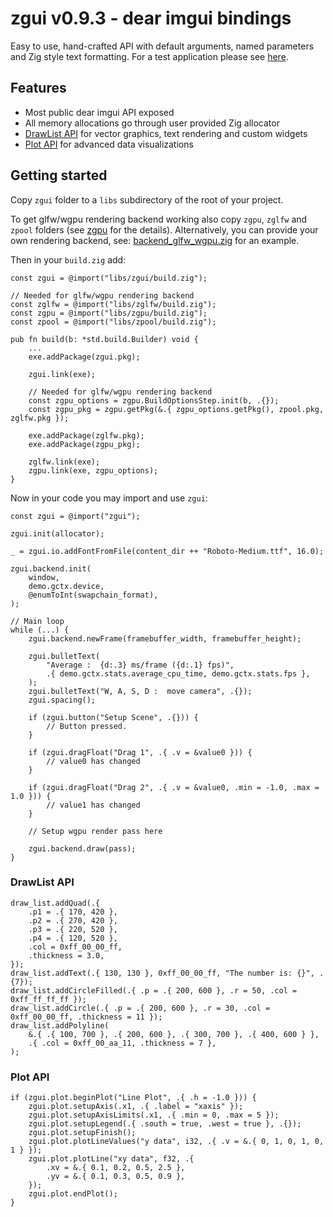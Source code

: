 # zgui v0.9.3 - dear imgui bindings

Easy to use, hand-crafted API with default arguments, named parameters and Zig style text formatting. For a test application please see [here](https://github.com/michal-z/zig-gamedev/tree/main/samples/gui_test_wgpu).

## Features

* Most public dear imgui API exposed
* All memory allocations go through user provided Zig allocator
* [DrawList API](#drawlist-api) for vector graphics, text rendering and custom widgets
* [Plot API](#plot-api) for advanced data visualizations

## Getting started

Copy `zgui` folder to a `libs` subdirectory of the root of your project.

To get glfw/wgpu rendering backend working also copy `zgpu`, `zglfw` and `zpool` folders (see [zgpu](https://github.com/michal-z/zig-gamedev/tree/main/libs/zgpu) for the details). Alternatively, you can provide your own rendering backend, see: [backend_glfw_wgpu.zig](src/backend_glfw_wgpu.zig) for an example.

Then in your `build.zig` add:
```zig
const zgui = @import("libs/zgui/build.zig");

// Needed for glfw/wgpu rendering backend
const zglfw = @import("libs/zglfw/build.zig");
const zgpu = @import("libs/zgpu/build.zig");
const zpool = @import("libs/zpool/build.zig");

pub fn build(b: *std.build.Builder) void {
    ...
    exe.addPackage(zgui.pkg);

    zgui.link(exe);
    
    // Needed for glfw/wgpu rendering backend
    const zgpu_options = zgpu.BuildOptionsStep.init(b, .{});
    const zgpu_pkg = zgpu.getPkg(&.{ zgpu_options.getPkg(), zpool.pkg, zglfw.pkg });

    exe.addPackage(zglfw.pkg);
    exe.addPackage(zgpu_pkg);

    zglfw.link(exe);
    zgpu.link(exe, zgpu_options);
}
```
Now in your code you may import and use `zgui`:
```zig
const zgui = @import("zgui");

zgui.init(allocator);

_ = zgui.io.addFontFromFile(content_dir ++ "Roboto-Medium.ttf", 16.0);

zgui.backend.init(
    window,
    demo.gctx.device,
    @enumToInt(swapchain_format),
);
```

```zig
// Main loop
while (...) {
    zgui.backend.newFrame(framebuffer_width, framebuffer_height);

    zgui.bulletText(
        "Average :  {d:.3} ms/frame ({d:.1} fps)",
        .{ demo.gctx.stats.average_cpu_time, demo.gctx.stats.fps },
    );
    zgui.bulletText("W, A, S, D :  move camera", .{});
    zgui.spacing();

    if (zgui.button("Setup Scene", .{})) {
        // Button pressed.
    }

    if (zgui.dragFloat("Drag 1", .{ .v = &value0 })) {
        // value0 has changed
    }

    if (zgui.dragFloat("Drag 2", .{ .v = &value0, .min = -1.0, .max = 1.0 })) {
        // value1 has changed
    }

    // Setup wgpu render pass here

    zgui.backend.draw(pass);
}
```

### DrawList API

```zig
draw_list.addQuad(.{
    .p1 = .{ 170, 420 },
    .p2 = .{ 270, 420 },
    .p3 = .{ 220, 520 },
    .p4 = .{ 120, 520 },
    .col = 0xff_00_00_ff,
    .thickness = 3.0,
});
draw_list.addText(.{ 130, 130 }, 0xff_00_00_ff, "The number is: {}", .{7});
draw_list.addCircleFilled(.{ .p = .{ 200, 600 }, .r = 50, .col = 0xff_ff_ff_ff });
draw_list.addCircle(.{ .p = .{ 200, 600 }, .r = 30, .col = 0xff_00_00_ff, .thickness = 11 });
draw_list.addPolyline(
    &.{ .{ 100, 700 }, .{ 200, 600 }, .{ 300, 700 }, .{ 400, 600 } },
    .{ .col = 0xff_00_aa_11, .thickness = 7 },
);
```
### Plot API
```zig
if (zgui.plot.beginPlot("Line Plot", .{ .h = -1.0 })) {
    zgui.plot.setupAxis(.x1, .{ .label = "xaxis" });
    zgui.plot.setupAxisLimits(.x1, .{ .min = 0, .max = 5 });
    zgui.plot.setupLegend(.{ .south = true, .west = true }, .{});
    zgui.plot.setupFinish();
    zgui.plot.plotLineValues("y data", i32, .{ .v = &.{ 0, 1, 0, 1, 0, 1 } });
    zgui.plot.plotLine("xy data", f32, .{
        .xv = &.{ 0.1, 0.2, 0.5, 2.5 },
        .yv = &.{ 0.1, 0.3, 0.5, 0.9 },
    });
    zgui.plot.endPlot();
}
```
